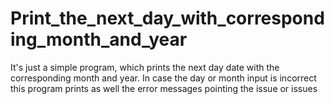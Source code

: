 # Print_the_next_day_with_corresponding_month_and_year
It's just a simple program, which prints the next day date with the corresponding month and year. In case the day or month input is incorrect this program prints as well the error messages pointing the issue or issues
